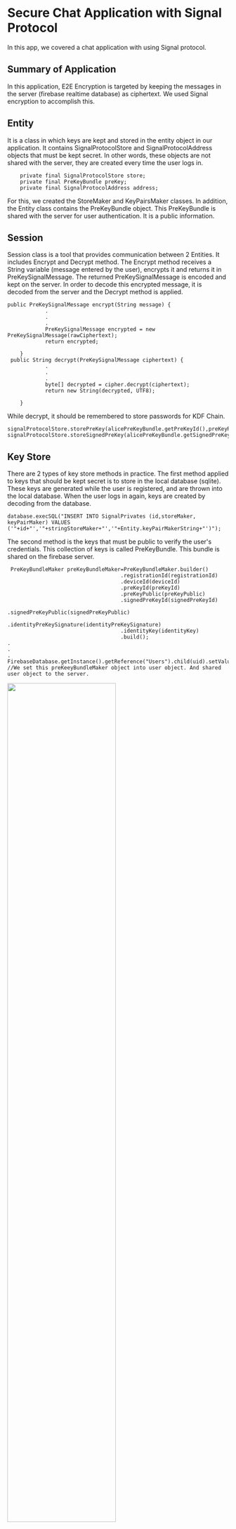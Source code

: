 # Secure Chat Application with Signal Protocol


In this app, we covered a chat application with using Signal protocol. 

## Summary of Application
In this application, E2E Encryption is targeted by keeping the messages in the server (firebase realtime database) as ciphertext. We used Signal encryption to accomplish this.

## Entity
It is a class in which keys are kept and stored in the entity object in our application. It contains SignalProtocolStore and SignalProtocolAddress objects that must be kept secret. In other words, these objects are not shared with the server, they are created every time the user logs in. 
```
    private final SignalProtocolStore store;
    private final PreKeyBundle preKey;
    private final SignalProtocolAddress address;
```
For this, we created the StoreMaker and KeyPairsMaker classes. In addition, the Entity class contains the PreKeyBundle object. This PreKeyBundle is shared with the server for user authentication. It is a public information.
## Session
Session class is a tool that provides communication between 2 Entities. It includes Encrypt and Decrypt method. The Encrypt method receives a String variable (message entered by the user), encrypts it and returns it in PreKeySignalMessage. The returned PreKeySignalMessage is encoded and kept on the server. In order to decode this encrypted message, it is decoded from the server and the Decrypt method is applied. 

```
public PreKeySignalMessage encrypt(String message) {
            .
            .
            .
            PreKeySignalMessage encrypted = new PreKeySignalMessage(rawCiphertext);
            return encrypted;
    
    }
 public String decrypt(PreKeySignalMessage ciphertext) {
            .
            .
            .
            byte[] decrypted = cipher.decrypt(ciphertext);
            return new String(decrypted, UTF8);
     
    }
```
While decrypt, it should be remembered to store passwords for KDF Chain.
```
signalProtocolStore.storePreKey(alicePreKeyBundle.getPreKeyId(),preKeyRecord);
signalProtocolStore.storeSignedPreKey(alicePreKeyBundle.getSignedPreKeyId(),signedPreKeyRecord);
```
## Key Store
There are 2 types of key store methods in practice. The first method applied to keys that should be kept secret is to store in the local database (sqlite). These keys are generated while the user is registered, and are thrown into the local database. When the user logs in again, keys are created by decoding from the database.
```
database.execSQL("INSERT INTO SignalPrivates (id,storeMaker, keyPairMaker) VALUES ('"+id+"','"+stringStoreMaker+"','"+Entity.keyPairMakerString+"')"); 
```

The second method is the keys that must be public to verify the user's credentials. This collection of keys is called PreKeyBundle. This bundle is shared on the firebase server.

```
 PreKeyBundleMaker preKeyBundleMaker=PreKeyBundleMaker.builder()
                                    .registrationId(registrationId)
                                    .deviceId(deviceId)
                                    .preKeyId(preKeyId)
                                    .preKeyPublic(preKeyPublic)
                                    .signedPreKeyId(signedPreKeyId)
                                    .signedPreKeyPublic(signedPreKeyPublic)
                                    .identityPreKeySignature(identityPreKeySignature)
                                    .identityKey(identityKey)
                                    .build();
.
.
.
FirebaseDatabase.getInstance().getReference("Users").child(uid).setValue(user); //We set this preKeeyBundleMaker object into user object. And shared user object to the server.

```
<p align="left">
<img   src="https://github.com/zahitkaya/chat-app/blob/master/images/publicKeys.PNG"  width="70%" height="70%"/> 
</p>

## Message Store

In order to ensure security, encrypted versions of messages should be kept on the server. Messages are kept on the server until they are decrypt.
```
Message message=Message.builder()
         .message(signalCipherText)
         .receiver(receiverEmail)
         .sender(mAuth.getCurrentUser().getEmail())
         .msgTimeStamp(timestamp)
         .decrypted(false)
         .build();
         
FirebaseDatabase.getInstance().getReference("Messages").child(sortedUid).child(timestamp).setValue(message);

```

<p align="left">
<img  src="https://github.com/zahitkaya/chat-app/blob/master/images/encryptedMessages.PNG" width="70%" height="70%" >
</p>

<p align="center">
<img src="https://github.com/zahitkaya/chat-app/blob/master/images/Screenshot_1616186234.png" width="25%" height="25%" >
</p>

## Used Technologies
* Firebase Database 19.6
* Firebase Auth 20.0.3
* Toasty 1.5.0
* Lombok 1.18.16
* Java Cryptography Architecture
